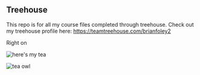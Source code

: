 ## Treehouse

This repo is for all my course files completed through treehouse. Check out my treehouse profile here: https://teamtreehouse.com/brianfoley2

Right on 

![here's my tea](http://68.media.tumblr.com/2365ad7a1a3009106fac96630f894410/tumblr_nn4n0eBefZ1s9042go4_500.jpg)

![tea owl](http://68.media.tumblr.com/525ca691d944db5d2c0065f0ef0ded3a/tumblr_omenak4z5d1to6pj5o1_1280.jpg)

